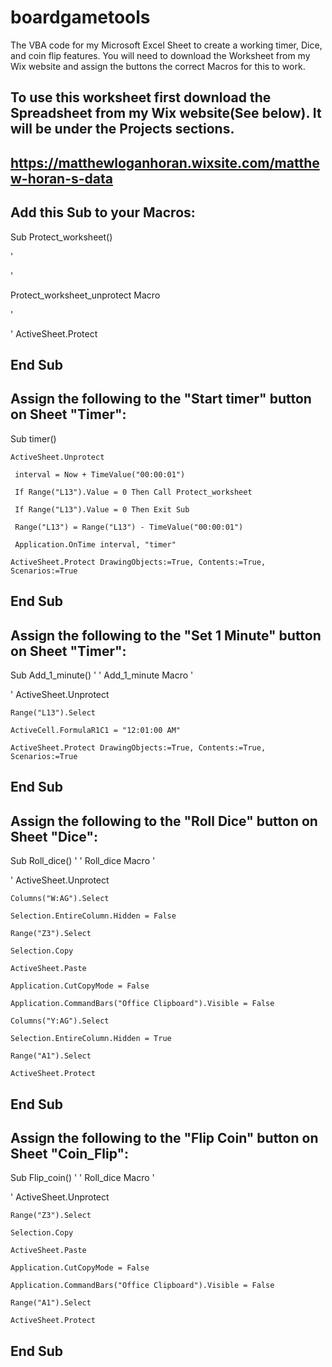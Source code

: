 # boardgametools
The VBA code for my Microsoft Excel Sheet to create a working timer, Dice, and coin flip features. You will need to download the Worksheet from my Wix website and assign the buttons the correct Macros for this to work.

To use this worksheet first download the Spreadsheet from my Wix website(See below). It will be under the Projects sections.
-------------------------------------------------------------------------------------------------------------------------------------------------------------------
https://matthewloganhoran.wixsite.com/matthew-horan-s-data
-------------------------------------------------------------------------------------------------------------------------------------------------------------------
Add this Sub to your Macros:
-------------------------------------------------------------------------------------------------------------------------------------------------------------------


Sub Protect_worksheet()

'

' 

Protect_worksheet_unprotect Macro

'

'
ActiveSheet.Protect

End Sub
-------------------------------------------------------------------------------------------------------------------------------------------------------------------
Assign the following to the "Start timer" button on Sheet "Timer":
-------------------------------------------------------------------------------------------------------------------------------------------------------------------

Sub timer()
 




    ActiveSheet.Unprotect
   
     interval = Now + TimeValue("00:00:01")

     If Range("L13").Value = 0 Then Call Protect_worksheet
     
     If Range("L13").Value = 0 Then Exit Sub

     Range("L13") = Range("L13") - TimeValue("00:00:01")

     Application.OnTime interval, "timer"
     
    ActiveSheet.Protect DrawingObjects:=True, Contents:=True, Scenarios:=True
    
 End Sub
-------------------------------------------------------------------------------------------------------------------------------------------------------------------
Assign the following to the "Set 1 Minute" button on Sheet "Timer":
-------------------------------------------------------------------------------------------------------------------------------------------------------------------

Sub Add_1_minute()
'
' Add_1_minute Macro
'

'
   ActiveSheet.Unprotect
   
    Range("L13").Select
    
    ActiveCell.FormulaR1C1 = "12:01:00 AM"
    
    ActiveSheet.Protect DrawingObjects:=True, Contents:=True, Scenarios:=True
    
End Sub
-------------------------------------------------------------------------------------------------------------------------------------------------------------------
Assign the following to the "Roll Dice" button on Sheet "Dice":
-------------------------------------------------------------------------------------------------------------------------------------------------------------------

Sub Roll_dice()
'
' Roll_dice Macro
'

'
    ActiveSheet.Unprotect
    
    Columns("W:AG").Select
    
    Selection.EntireColumn.Hidden = False
    
    Range("Z3").Select
    
    Selection.Copy
    
    ActiveSheet.Paste
    
    Application.CutCopyMode = False
    
    Application.CommandBars("Office Clipboard").Visible = False
    
    Columns("Y:AG").Select
    
    Selection.EntireColumn.Hidden = True
    
    Range("A1").Select
    
    ActiveSheet.Protect
    
End Sub
-------------------------------------------------------------------------------------------------------------------------------------------------------------------
Assign the following to the "Flip Coin" button on Sheet "Coin_Flip":
-------------------------------------------------------------------------------------------------------------------------------------------------------------------

Sub Flip_coin()
'
' Roll_dice Macro
'

'
    ActiveSheet.Unprotect
    
    Range("Z3").Select
    
    Selection.Copy
    
    ActiveSheet.Paste
    
    Application.CutCopyMode = False
    
    Application.CommandBars("Office Clipboard").Visible = False
    
    Range("A1").Select
    
    ActiveSheet.Protect
    
End Sub
-------------------------------------------------------------------------------------------------------------------------------------------------------------------
